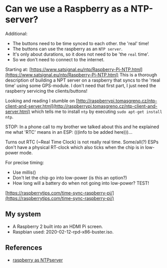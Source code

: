 # Can we use a Raspberry as a NTP-server?

Additional:
+ The buttons need to be time synced to each other.
the 'real' time!
+ The buttons can use the raspberry as an `NTP server`.  
+ It's only about durations, so it does not need to be 'the `real` time'.
+ So we don't need to connect to the internet.

Starting at:
[https://www.satsignal.eu/ntp/Raspberry-Pi-NTP.html](https://www.satsignal.eu/ntp/Raspberry-Pi-NTP.html)
This is a thorough description of building a NPT server on a raspberry that syncs to the 'rteal time' using some GPS-module. I don't need that first part, I just need the raspberry servicing the clients/buttons!

Looking and reading I stumble on
[http://raspberrypi.tomasgreno.cz/ntp-client-and-server.html](http://raspberrypi.tomasgreno.cz/ntp-client-and-server.html)
which tells me to install `ntp` by executing `sudo apt-get install ntp`.

STOP: In a phone call to my brother we talked about this and he explained me what 'RTC' means in an ESP: (((info to be added here)))...  

Turns out RTC (~Real Time Clock) is not really real time. Some/all(?) ESPs don't have a physical RT-clock which also ticks when the chip is in low-power mode.

For precise timing:
+ Use millis()
+ Don't let the chip go into low-power (is this an option?)
+ How long will a battery do when not going into low-power? TEST!

[https://raspberrytips.com/time-sync-raspberry-pi/](https://raspberrytips.com/time-sync-raspberry-pi/)





## My system

+ A Raspberry 2 built into an HDMI Pi screen.
+ Raspbian used: 2020-02-12-rpd-x86-buster.iso.


## References

+ [raspberry as NTPserver](https://www.satsignal.eu/ntp/Raspberry-Pi-NTP.html)
